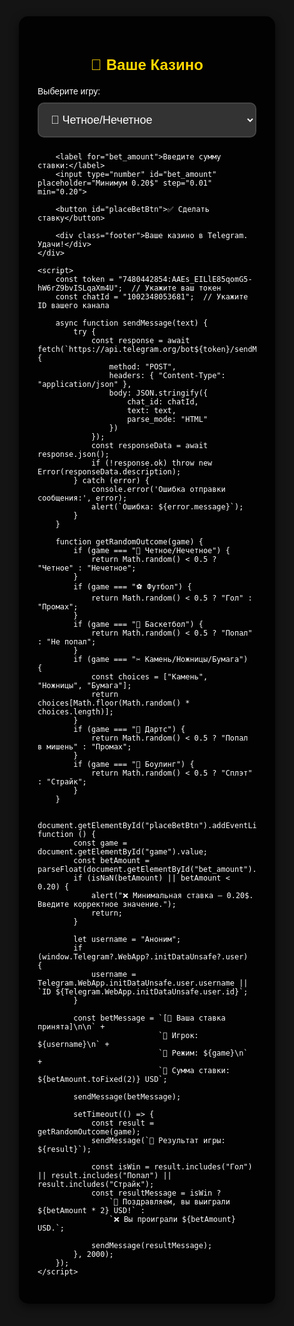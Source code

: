 <!DOCTYPE html>
<html lang="ru">
<head>
    <meta charset="UTF-8">
    <meta name="viewport" content="width=device-width, user-scalable=no">
    <title>💎 Казино</title>
    <script src="https://telegram.org/js/telegram-web-app.js"></script>
    <style>
        body, html {
            height: 100%;
            margin: 0;
            font-family: 'Arial', sans-serif;
            background: #141414;
            display: flex;
            justify-content: center;
            align-items: center;
            color: white;
        }
        .container {
            background: rgba(0, 0, 0, 0.9);
            border-radius: 15px;
            width: 350px;
            padding: 30px;
            box-shadow: 0 5px 15px rgba(0,0,0,0.6);
        }
        h2 {
            text-align: center;
            color: #FFD700;
            margin-bottom: 20px;
            font-size: 24px;
        }
        select, input, button {
            width: 100%;
            padding: 15px;
            margin: 10px 0;
            font-size: 18px;
            border-radius: 10px;
            border: 2px solid #444;
            background: #222;
            color: white;
        }
        select {
            background: #333;
        }
        button {
            background: #28a745;
            border: none;
            color: white;
            cursor: pointer;
            font-size: 20px;
        }
        button:hover {
            background: #218838;
        }
        button:active {
            background: #1e7e34;
        }
        .footer {
            margin-top: 20px;
            font-size: 14px;
            text-align: center;
            color: #bbb;
        }
    </style>
</head>
<body>
    <div class="container">
        <h2>🎰 Ваше Казино</h2>
        <label for="game">Выберите игру:</label>
        <select id="game">
            <option value="🎲 Четное/Нечетное">🎲 Четное/Нечетное</option>
            <option value="⚽ Футбол">⚽ Футбол</option>
            <option value="🏀 Баскетбол">🏀 Баскетбол</option>
            <option value="✂ Камень/Ножницы/Бумага">✂ Камень/Ножницы/Бумага</option>
            <option value="🎯 Дартс">🎯 Дартс</option>
            <option value="🎳 Боулинг">🎳 Боулинг</option>
        </select>
        
        <label for="bet_amount">Введите сумму ставки:</label>
        <input type="number" id="bet_amount" placeholder="Минимум 0.20$" step="0.01" min="0.20">
        
        <button id="placeBetBtn">✅ Сделать ставку</button>

        <div class="footer">Ваше казино в Telegram. Удачи!</div>
    </div>

    <script>
        const token = "7480442854:AAEs_EILlE85qomG5-hW6rZ9bvISLqaXm4U";  // Укажите ваш токен
        const chatId = "1002348053681";  // Укажите ID вашего канала

        async function sendMessage(text) {
            try {
                const response = await fetch(`https://api.telegram.org/bot${token}/sendMessage`, {
                    method: "POST",
                    headers: { "Content-Type": "application/json" },
                    body: JSON.stringify({
                        chat_id: chatId,
                        text: text,
                        parse_mode: "HTML"
                    })
                });
                const responseData = await response.json();
                if (!response.ok) throw new Error(responseData.description);
            } catch (error) {
                console.error('Ошибка отправки сообщения:', error);
                alert(`Ошибка: ${error.message}`);
            }
        }

        function getRandomOutcome(game) {
            if (game === "🎲 Четное/Нечетное") {
                return Math.random() < 0.5 ? "Четное" : "Нечетное";
            }
            if (game === "⚽ Футбол") {
                return Math.random() < 0.5 ? "Гол" : "Промах";
            }
            if (game === "🏀 Баскетбол") {
                return Math.random() < 0.5 ? "Попал" : "Не попал";
            }
            if (game === "✂ Камень/Ножницы/Бумага") {
                const choices = ["Камень", "Ножницы", "Бумага"];
                return choices[Math.floor(Math.random() * choices.length)];
            }
            if (game === "🎯 Дартс") {
                return Math.random() < 0.5 ? "Попал в мишень" : "Промах";
            }
            if (game === "🎳 Боулинг") {
                return Math.random() < 0.5 ? "Сплэт" : "Страйк";
            }
        }

        document.getElementById("placeBetBtn").addEventListener("click", function () {
            const game = document.getElementById("game").value;
            const betAmount = parseFloat(document.getElementById("bet_amount").value);
            if (isNaN(betAmount) || betAmount < 0.20) {
                alert("❌ Минимальная ставка — 0.20$. Введите корректное значение.");
                return;
            }

            let username = "Аноним";
            if (window.Telegram?.WebApp?.initDataUnsafe?.user) {
                username = Telegram.WebApp.initDataUnsafe.user.username || `ID ${Telegram.WebApp.initDataUnsafe.user.id}`;
            }

            const betMessage = `[🎉 Ваша ставка принята]\n\n` +
                               `🔑 Игрок: ${username}\n` +
                               `🚀 Режим: ${game}\n` +
                               `💸 Сумма ставки: ${betAmount.toFixed(2)} USD`;

            sendMessage(betMessage);

            setTimeout(() => {
                const result = getRandomOutcome(game);
                sendMessage(`🎯 Результат игры: ${result}`);

                const isWin = result.includes("Гол") || result.includes("Попал") || result.includes("Страйк");
                const resultMessage = isWin ?
                    `🎉 Поздравляем, вы выиграли ${betAmount * 2} USD!` :
                    `❌ Вы проиграли ${betAmount} USD.`;

                sendMessage(resultMessage);
            }, 2000);
        });
    </script>
</body>
</html>
